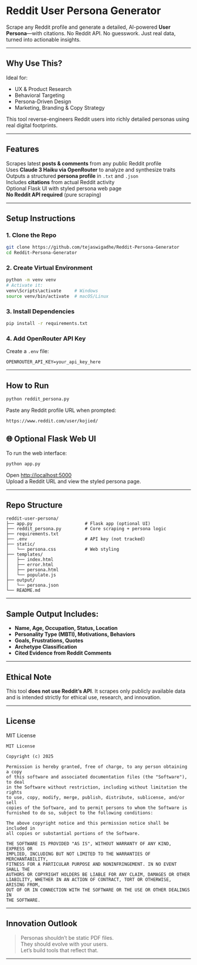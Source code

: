 #  Reddit User Persona Generator

Scrape any Reddit profile and generate a detailed, AI-powered **User Persona**—with citations. No Reddit API. No guesswork. Just real data, turned into actionable insights.

---

##  Why Use This?

Ideal for:
- UX & Product Research  
- Behavioral Targeting  
- Persona-Driven Design  
- Marketing, Branding & Copy Strategy

This tool reverse-engineers Reddit users into richly detailed personas using real digital footprints.

---

## Features

Scrapes latest **posts & comments** from any public Reddit profile  
Uses **Claude 3 Haiku via OpenRouter** to analyze and synthesize traits  
Outputs a structured **persona profile** in `.txt` and `.json`  
Includes **citations** from actual Reddit activity  
Optional Flask UI with styled persona web page  
**No Reddit API required** (pure scraping)

---

##  Setup Instructions

### 1. Clone the Repo

```bash
git clone https://github.com/tejaswigadhe/Reddit-Persona-Generator
cd Reddit-Persona-Generator
```

### 2. Create Virtual Environment

```bash
python -m venv venv
# Activate it:
venv\Scripts\activate     # Windows
source venv/bin/activate  # macOS/Linux
```

### 3. Install Dependencies

```bash
pip install -r requirements.txt
```

### 4. Add OpenRouter API Key

Create a `.env` file:

```env
OPENROUTER_API_KEY=your_api_key_here
```

---

## How to Run

```bash
python reddit_persona.py
```

Paste any Reddit profile URL when prompted:

```
https://www.reddit.com/user/kojied/
```


## 🌐 Optional Flask Web UI

To run the web interface:

```bash
python app.py
```

Open [http://localhost:5000](http://localhost:5000)  
Upload a Reddit URL and view the styled persona page.

---

## Repo Structure

```
reddit-user-persona/
├── app.py                    # Flask app (optional UI)
├── reddit_persona.py         # Core scraping + persona logic
├── requirements.txt
├── .env                      # API key (not tracked)
├── static/
│   └── persona.css           # Web styling
├── templates/
│   ├── index.html
│   ├── error.html
│   ├── persona.html
│   └── populate.js
├── output/
│   └── persona.json
└── README.md
```

---

##  Sample Output Includes:

- **Name, Age, Occupation, Status, Location**
- **Personality Type (MBTI), Motivations, Behaviors**
- **Goals, Frustrations, Quotes**
- **Archetype Classification**
- **Cited Evidence from Reddit Comments**

---

## Ethical Note

This tool **does not use Reddit’s API**. It scrapes only publicly available data and is intended strictly for ethical use, research, and innovation.

---

## License

MIT License

```
MIT License

Copyright (c) 2025 

Permission is hereby granted, free of charge, to any person obtaining a copy
of this software and associated documentation files (the "Software"), to deal
in the Software without restriction, including without limitation the rights   
to use, copy, modify, merge, publish, distribute, sublicense, and/or sell      
copies of the Software, and to permit persons to whom the Software is          
furnished to do so, subject to the following conditions:                        

The above copyright notice and this permission notice shall be included in     
all copies or substantial portions of the Software.                            

THE SOFTWARE IS PROVIDED "AS IS", WITHOUT WARRANTY OF ANY KIND, EXPRESS OR     
IMPLIED, INCLUDING BUT NOT LIMITED TO THE WARRANTIES OF MERCHANTABILITY,       
FITNESS FOR A PARTICULAR PURPOSE AND NONINFRINGEMENT. IN NO EVENT SHALL THE    
AUTHORS OR COPYRIGHT HOLDERS BE LIABLE FOR ANY CLAIM, DAMAGES OR OTHER         
LIABILITY, WHETHER IN AN ACTION OF CONTRACT, TORT OR OTHERWISE, ARISING FROM,  
OUT OF OR IN CONNECTION WITH THE SOFTWARE OR THE USE OR OTHER DEALINGS IN      
THE SOFTWARE.
```

---

## Innovation Outlook

> Personas shouldn’t be static PDF files.  
> They should evolve with your users.  
> Let’s build tools that reflect that.

---

